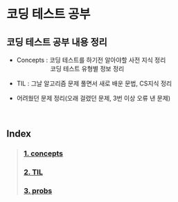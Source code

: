 # 코딩 테스트 공부

## 코딩 테스트 공부 내용 정리
- Concepts : 코딩 테스트를 하기전 알아야할 사전 지식 정리  
ㅤㅤㅤㅤㅤㅤ코딩 테스트 유형별 정보 정리

- TIL : 그날 알고리즘 문제 풀면서 새로 배운 문법, CS지식 정리
- 어려웠던 문제 정리(오래 걸렸던 문제, 3번 이상 오류 낸 문제)

<br>


## Index
>### [1. concepts](./concepts)  
>### [2. TIL ](./TIL)  
>### [3. probs](./probs)
